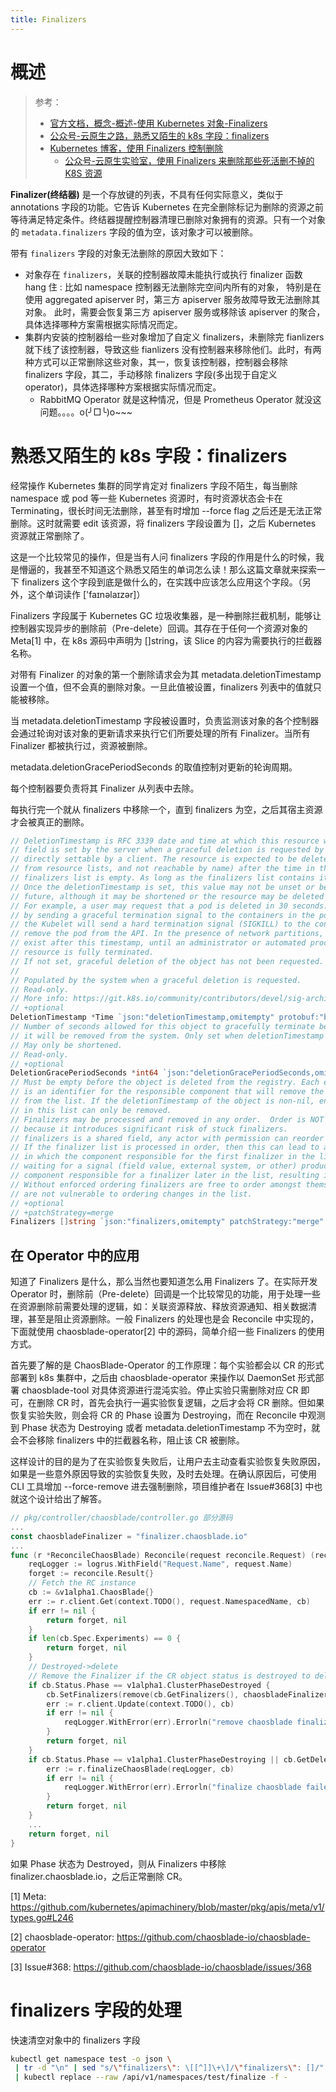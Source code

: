 ```yaml
---
title: Finalizers
---
```


# 概述

> 参考：
> - [官方文档，概念-概述-使用 Kubernetes 对象-Finalizers](https://kubernetes.io/docs/concepts/overview/working-with-objects/finalizers/)
> - [公众号-云原生之路，熟悉又陌生的 k8s 字段：finalizers](https://mp.weixin.qq.com/s/U8ZhfjWDzLhFUaRxvLIVDw)
> - [Kubernetes 博客，使用 Finalizers 控制删除](https://kubernetes.io/blog/2021/05/14/using-finalizers-to-control-deletion/)
>   - [公众号-云原生实验室，使用 Finalizers 来删除那些死活删不掉的 K8S 资源](https://mp.weixin.qq.com/s/pbq0jEIqfu3Sc-B0eultWA)

**Finalizer(终结器)** 是一个存放键的列表，不具有任何实际意义，类似于 annotations 字段的功能。它告诉 Kubernetes 在完全删除标记为删除的资源之前等待满足特定条件。终结器提醒控制器清理已删除对象拥有的资源。只有一个对象的 `metadata.finalizers` 字段的值为空，该对象才可以被删除。

带有 `finalizers` 字段的对象无法删除的原因大致如下：

- 对象存在 `finalizers`，关联的控制器故障未能执行或执行 finalizer 函数 hang 住 : 比如 namespace 控制器无法删除完空间内所有的对象， 特别是在使用 aggregated apiserver 时，第三方 apiserver 服务故障导致无法删除其对象。 此时，需要会恢复第三方 apiserver 服务或移除该 apiserver 的聚合，具体选择哪种方案需根据实际情况而定。
- 集群内安装的控制器给一些对象增加了自定义 finalizers，未删除完 fianlizers 就下线了该控制器，导致这些 fianlizers 没有控制器来移除他们。此时，有两种方式可以正常删除这些对象，其一，恢复该控制器，控制器会移除 finalizers 字段，其二，手动移除 finalizers 字段(多出现于自定义 operator)，具体选择哪种方案根据实际情况而定。
  - RabbitMQ Operator 就是这种情况，但是 Prometheus Operator 就没这问题。。。。o(╯□╰)o~~~

# 熟悉又陌生的 k8s 字段：finalizers

经常操作 Kubernetes 集群的同学肯定对 finalizers 字段不陌生，每当删除 namespace 或 pod 等一些 Kubernetes 资源时，有时资源状态会卡在 Terminating，很长时间无法删除，甚至有时增加 --force flag 之后还是无法正常删除。这时就需要 edit 该资源，将 finalizers 字段设置为 \[]，之后 Kubernetes 资源就正常删除了。

这是一个比较常见的操作，但是当有人问 finalizers 字段的作用是什么的时候，我是懵逼的，我甚至不知道这个熟悉又陌生的单词怎么读！那么这篇文章就来探索一下 finalizers 这个字段到底是做什么的，在实践中应该怎么应用这个字段。（另外，这个单词读作 \['faɪnəlaɪzər]）

Finalizers 字段属于 Kubernetes GC 垃圾收集器，是一种删除拦截机制，能够让控制器实现异步的删除前（Pre-delete）回调。其存在于任何一个资源对象的 Meta\[1] 中，在 k8s 源码中声明为 \[]string，该 Slice 的内容为需要执行的拦截器名称。

对带有 Finalizer 的对象的第一个删除请求会为其 metadata.deletionTimestamp 设置一个值，但不会真的删除对象。一旦此值被设置，finalizers 列表中的值就只能被移除。

当 metadata.deletionTimestamp 字段被设置时，负责监测该对象的各个控制器会通过轮询对该对象的更新请求来执行它们所要处理的所有 Finalizer。当所有 Finalizer 都被执行过，资源被删除。

metadata.deletionGracePeriodSeconds 的取值控制对更新的轮询周期。

每个控制器要负责将其 Finalizer 从列表中去除。

每执行完一个就从 finalizers 中移除一个，直到 finalizers 为空，之后其宿主资源才会被真正的删除。

```go
// DeletionTimestamp is RFC 3339 date and time at which this resource will be deleted. This
// field is set by the server when a graceful deletion is requested by the user, and is not
// directly settable by a client. The resource is expected to be deleted (no longer visible
// from resource lists, and not reachable by name) after the time in this field, once the
// finalizers list is empty. As long as the finalizers list contains items, deletion is blocked.
// Once the deletionTimestamp is set, this value may not be unset or be set further into the
// future, although it may be shortened or the resource may be deleted prior to this time.
// For example, a user may request that a pod is deleted in 30 seconds. The Kubelet will react
// by sending a graceful termination signal to the containers in the pod. After that 30 seconds,
// the Kubelet will send a hard termination signal (SIGKILL) to the container and after cleanup,
// remove the pod from the API. In the presence of network partitions, this object may still
// exist after this timestamp, until an administrator or automated process can determine the
// resource is fully terminated.
// If not set, graceful deletion of the object has not been requested.
//
// Populated by the system when a graceful deletion is requested.
// Read-only.
// More info: https://git.k8s.io/community/contributors/devel/sig-architecture/api-conventions.md#metadata
// +optional
DeletionTimestamp *Time `json:"deletionTimestamp,omitempty" protobuf:"bytes,9,opt,name=deletionTimestamp"`
// Number of seconds allowed for this object to gracefully terminate before
// it will be removed from the system. Only set when deletionTimestamp is also set.
// May only be shortened.
// Read-only.
// +optional
DeletionGracePeriodSeconds *int64 `json:"deletionGracePeriodSeconds,omitempty" protobuf:"varint,10,opt,name=deletionGracePeriodSeconds"`
// Must be empty before the object is deleted from the registry. Each entry
// is an identifier for the responsible component that will remove the entry
// from the list. If the deletionTimestamp of the object is non-nil, entries
// in this list can only be removed.
// Finalizers may be processed and removed in any order.  Order is NOT enforced
// because it introduces significant risk of stuck finalizers.
// finalizers is a shared field, any actor with permission can reorder it.
// If the finalizer list is processed in order, then this can lead to a situation
// in which the component responsible for the first finalizer in the list is
// waiting for a signal (field value, external system, or other) produced by a
// component responsible for a finalizer later in the list, resulting in a deadlock.
// Without enforced ordering finalizers are free to order amongst themselves and
// are not vulnerable to ordering changes in the list.
// +optional
// +patchStrategy=merge
Finalizers []string `json:"finalizers,omitempty" patchStrategy:"merge" protobuf:"bytes,14,rep,name=finalizers"`
```

## 在 Operator 中的应用

知道了 Finalizers 是什么，那么当然也要知道怎么用 Finalizers 了。在实际开发 Operator 时，删除前（Pre-delete）回调是一个比较常见的功能，用于处理一些在资源删除前需要处理的逻辑，如：关联资源释放、释放资源通知、相关数据清理，甚至是阻止资源删除。一般 Finalizers 的处理也是会 Reconcile 中实现的，下面就使用 chaosblade-operator\[2] 中的源码，简单介绍一些 Finalizers 的使用方式。

首先要了解的是 ChaosBlade-Operator 的工作原理：每个实验都会以 CR 的形式部署到 k8s 集群中，之后由 chaosblade-operator 来操作以 DaemonSet 形式部署 chaosblade-tool 对具体资源进行混沌实验。停止实验只需删除对应 CR 即可，在删除 CR 时，首先会执行一遍实验恢复逻辑，之后才会将 CR 删除。但如果恢复实验失败，则会将 CR 的 Phase 设置为 Destroying，而在 Reconcile 中观测到 Phase 状态为 Destroying 或者 metadata.deletionTimestamp 不为空时，就会不会移除 finalizers 中的拦截器名称，阻止该 CR 被删除。

这样设计的目的是为了在实验恢复失败后，让用户去主动查看实验恢复失败原因，如果是一些意外原因导致的实验恢复失败，及时去处理。在确认原因后，可使用 CLI 工具增加 --force-remove 进去强制删除，项目维护者在 Issue#368\[3] 中也就这个设计给出了解答。

```go
// pkg/controller/chaosblade/controller.go 部分源码
...
const chaosbladeFinalizer = "finalizer.chaosblade.io"
...
func (r *ReconcileChaosBlade) Reconcile(request reconcile.Request) (reconcile.Result, error) {
    reqLogger := logrus.WithField("Request.Name", request.Name)
    forget := reconcile.Result{}
    // Fetch the RC instance
    cb := &v1alpha1.ChaosBlade{}
    err := r.client.Get(context.TODO(), request.NamespacedName, cb)
    if err != nil {
        return forget, nil
    }
    if len(cb.Spec.Experiments) == 0 {
        return forget, nil
    }
    // Destroyed->delete
    // Remove the Finalizer if the CR object status is destroyed to delete it
    if cb.Status.Phase == v1alpha1.ClusterPhaseDestroyed {
        cb.SetFinalizers(remove(cb.GetFinalizers(), chaosbladeFinalizer))
        err := r.client.Update(context.TODO(), cb)
        if err != nil {
            reqLogger.WithError(err).Errorln("remove chaosblade finalizer failed at destroyed phase")
        }
        return forget, nil
    }
    if cb.Status.Phase == v1alpha1.ClusterPhaseDestroying || cb.GetDeletionTimestamp() != nil {
        err := r.finalizeChaosBlade(reqLogger, cb)
        if err != nil {
            reqLogger.WithError(err).Errorln("finalize chaosblade failed at destroying phase")
        }
        return forget, nil
    }
    ...
    return forget, nil
}
```

如果 Phase 状态为 Destroyed，则从 Finalizers 中移除 finalizer.chaosblade.io，之后正常删除 CR。

\[1] Meta: <https://github.com/kubernetes/apimachinery/blob/master/pkg/apis/meta/v1/types.go#L246>

\[2] chaosblade-operator: <https://github.com/chaosblade-io/chaosblade-operator>

\[3] Issue#368: <https://github.com/chaosblade-io/chaosblade/issues/368>

# finalizers 字段的处理

快速清空对象中的 finalizers 字段

```bash
kubectl get namespace test -o json \
 | tr -d "\n" | sed "s/\"finalizers\": \[[^]]\+\]/\"finalizers\": []/" \
 | kubectl replace --raw /api/v1/namespaces/test/finalize -f -
```
